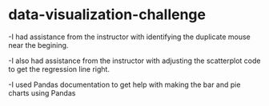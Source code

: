 # data-visualization-challenge

-I had assistance from the instructor with identifying the duplicate mouse near the begining.

-I also had assistance from the instructor with adjusting the scatterplot code to get the regression line right.

-I used Pandas documentation to get help with making the bar and pie charts using Pandas
